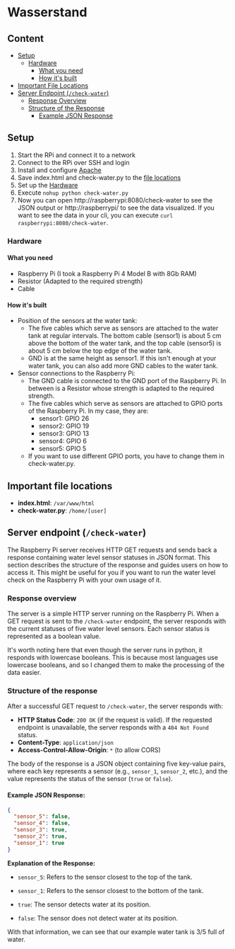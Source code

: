 # Wasserstand
## Content
- [Setup](#setup)
  - [Hardware](#hardware)
    - [What you need](#what-you-need)
    - [How it's built](#how-its-built)
- [Important File Locations](#important-file-locations)
- [Server Endpoint (`/check-water`)](#server-endpoint-check-water)
  - [Response Overview](#response-overview)
  - [Structure of the Response](#structure-of-the-response)
    - [Example JSON Response](#example-json-response)


## Setup
1. Start the RPi and connect it to a network
2. Connect to the RPi over SSH and login
3. Install and configure [Apache](https://httpd.apache.org/)
4. Save index.html and check-water.py to the [file locations](#important-file-locations)
5. Set up the [Hardware](#hardware)
6. Execute `nohup python check-water.py`
7. Now you can open http://raspberrypi:8080/check-water to see the JSON output or http://raspberrypi/ to see the data visualized. If you want to see the data in your cli, you can execute `curl raspberrypi:8080/check-water`.

### Hardware
#### What you need
- Raspberry Pi (I took a Raspberry Pi 4 Model B with 8Gb RAM)
- Resistor (Adapted to the required strength)
- Cable
#### How it's built
- Position of the sensors at the water tank:
  - The five cables which serve as sensors are attached to the water tank at regular intervals. The bottom cable (sensor1) is about 5 cm above the bottom of the water tank, and the top cable (sensor5) is about 5 cm below the top edge of the water tank.
  - GND is at the same height as sensor1. If this isn't enough at your water tank, you can also add more GND cables to the water tank.
- Sensor connections to the Raspberry Pi:
  - The GND cable is connected to the GND port of the Raspberry Pi. In between is a Resistor whose strength is adapted to the required strength.
  - The five cables which serve as sensors are attached to GPIO ports of the Raspberry Pi. In my case, they are:
    - sensor1: GPIO 26
    - sensor2: GPIO 19
    - sensor3: GPIO 13
    - sensor4: GPIO 6
    - sensor5: GPIO 5
  - If you want to use different GPIO ports, you have to change them in check-water.py.


## Important file locations
- **index.html**: `/var/www/html`
- **check-water.py**: `/home/[user]`

## Server endpoint (`/check-water`)
The Raspberry Pi server receives HTTP GET requests
and sends back a response containing water level sensor statuses in JSON format.
This section describes the structure of the response and guides users on how to access it.
This might be useful for you if you want to run the water level check on the Raspberry Pi with your own usage of it.

### Response overview
The server is a simple HTTP server running on the Raspberry Pi.
When a GET request is sent to the `/check-water` endpoint,
the server responds with the current statuses of five water level sensors.
Each sensor status is represented as a boolean value.

It's worth noting here that even though the server runs in python, it responds with lowercase booleans.
This is because most languages use lowercase booleans, and so I changed them to make the processing of the data easier.

### Structure of the response
After a successful GET request to `/check-water`, the server responds with:
- **HTTP Status Code**: `200 OK` (if the request is valid). If the requested endpoint is unavailable, the server responds with a `404 Not Found` status.
- **Content-Type**: `application/json`
- **Access-Control-Allow-Origin**: `*` (to allow CORS)

The body of the response is a JSON object containing five key-value pairs,
where each key represents a sensor (e.g., `sensor_1`, `sensor_2`, etc.),
and the value represents the status of the sensor
(`true` or `false`).
#### Example JSON Response:
``` json
{
  "sensor_5": false,
  "sensor_4": false,
  "sensor_3": true,
  "sensor_2": true,
  "sensor_1": true
}
```

**Explanation of the Response:**
- `sensor_5`: Refers to the sensor closest to the top of the tank.
- `sensor_1`: Refers to the sensor closest to the bottom of the tank.


- `true`: The sensor detects water at its position.
- `false`: The sensor does not detect water at its position.

With that information, we can see that our example water tank is 3/5 full of water.